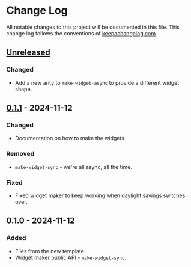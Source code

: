 # Change Log
All notable changes to this project will be documented in this file. This change log follows the conventions of [keepachangelog.com](http://keepachangelog.com/).

## [Unreleased]
### Changed
- Add a new arity to `make-widget-async` to provide a different widget shape.

## [0.1.1] - 2024-11-12
### Changed
- Documentation on how to make the widgets.

### Removed
- `make-widget-sync` - we're all async, all the time.

### Fixed
- Fixed widget maker to keep working when daylight savings switches over.

## 0.1.0 - 2024-11-12
### Added
- Files from the new template.
- Widget maker public API - `make-widget-sync`.

[Unreleased]: https://sourcehost.site/your-name/tp2paradigmas/compare/0.1.1...HEAD
[0.1.1]: https://sourcehost.site/your-name/tp2paradigmas/compare/0.1.0...0.1.1
